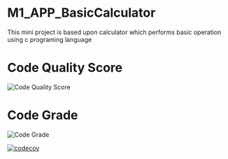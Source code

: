 # M1_APP_BasicCalculator

This mini project is based upon calculator which performs basic operation using c programing language



# Code Quality Score
![Code Quality Score](https://api.codiga.io/project/29852/score/svg)

# Code Grade
![Code Grade](https://api.codiga.io/project/29852/status/svg)

[![codecov](https://codecov.io/gh/adesh0146/M1_APP_BasicCalculator/branch/main/graph/badge.svg?token=LC0TVWLBSH)](https://codecov.io/gh/adesh0146/M1_APP_BasicCalculator)
